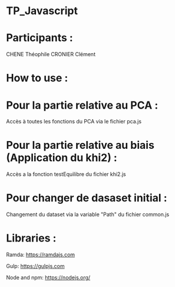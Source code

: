 # TP_Javascript

# Participants :

CHENE Théophile 
CRONIER Clément

# How to use :

# Pour la partie relative au PCA :
Accès à toutes les fonctions du PCA via le fichier pca.js

# Pour la partie relative au biais (Application du khi2) :
Accès a la fonction testEquilibre du fichier khi2.js

# Pour changer de dasaset initial :
Changement du dataset via la variable "Path" du fichier common.js

# Libraries :

Ramda: https://ramdajs.com

Gulp: https://gulpjs.com

Node and npm: https://nodejs.org/


